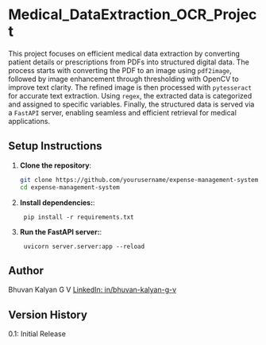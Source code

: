# Medical_DataExtraction_OCR_Project
This project focuses on efficient medical data extraction by converting patient details or prescriptions from PDFs into structured digital data. The process starts with converting the PDF to an image using `pdf2image`, followed by image enhancement through thresholding with OpenCV to improve text clarity. The refined image is then processed with `pytesseract` for accurate text extraction. Using `regex`, the extracted data is categorized and assigned to specific variables. Finally, the structured data is served via a `FastAPI` server, enabling seamless and efficient retrieval for medical applications.

## Setup Instructions

1. **Clone the repository**:
   ```bash
   git clone https://github.com/yourusername/expense-management-system.git
   cd expense-management-system
   ```
1. **Install dependencies:**:   
   ```commandline
    pip install -r requirements.txt
   ```
1. **Run the FastAPI server:**:   
   ```commandline
    uvicorn server.server:app --reload
   ```
   
## Author
Bhuvan Kalyan G V
[LinkedIn: in/bhuvan-kalyan-g-v](https://www.linkedin.com/in/bhuvan-kalyan-g-v/)

## Version History
 0.1: Initial Release
